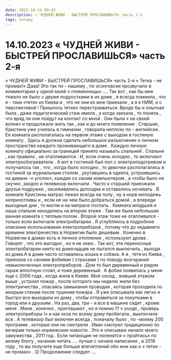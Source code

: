 ```yaml
---
date: 2023-10-14 09:42
description: « ЧУДНЕЙ ЖИВИ - БЫСТРЕЙ ПРОСЛАВИШЬСЯ» часть 2-я
tags: norway
---
```

# 14.10.2023 « ЧУДНЕЙ ЖИВИ - БЫСТРЕЙ ПРОСЛАВИШЬСЯ» часть 2-я

 « ЧУДНЕЙ ЖИВИ - БЫСТРЕЙ ПРОСЛАВИШЬСЯ»       часть 2-я         « Тетка - не промах!»                                                                                                                       Дааа! Это так  по - нашему , по эсэнговски прозвучало в комментарии  у одной моей « племянницы»  ….                                Так вот  , как бы мне тяжело не было с двумя подростками в их доме , я всегда помнила , что я  - таки «тетя» из Киева и , что не они ко мне приехали , а я к  НИМ, и  с перспективой  !    Пришлось тетке» перестраиваться  .Вроде бы и опытная была , даже педагогический стаж имела  , а когда заехала , то поняла , что вряд ли  они пойдут на контакт со мной . Они были « на своей волне» и продолжали жить  так , как и до моего появления .  Старшая,  Кристина уже училась в гимназии , говорила неплохо по - английски . Ее комната располагалась на первом этаже с выходом в гостиную комнату . Здесь я должна сделать  небольшое разъяснение о личном пространстве каждого проживающего в доме . Каждую личную комнату официально за границей принято называть спальней . Спальни , как правило , не отапливаются . И, если очень холодно , то включают электрообогреватели .  А вот в гостиной был  пол с электроподогревом и получалось так , что , когда было холодно  , то девочки располагались в гостиной  за журнальным столом , укутавшись в одеяла, устроившись на диване -« уголок»,  каждая со своим компьютером , а чтобы было не скучно ,заодно и телевизор включали .  Часто к старшей приезжали друзья подружки , засиживались допоздна и оставались ночевать  . В комнате Кристины матрас лежал всегда на полу , ну а норв молодежь неприхотливы и , если не на чем было добраться  домой , а впереди выходные дни , то могли и на матрасе поспать . Комната младшей и наша спальня находились на втором этаже . Там же была небольшая ванная комната   с теплым полом . Второй этаж тоже не отапливался - только  если включали электробатареи . Я углубляюсь в подробное описание использования электроприборов , потому что до недавнего времени электричество в Норвегии было дешевым . Конечно в Норвегии в домах есть и печное отопление , используют дрова . Говорят , что это выгодно  , но я не знаю . Так вот, эти переносные электробатареи  никто из домочадцев не пытался  выключить , выходя из дома.А в доме часто оставались кошка и собака. А я , тетя из Киева , приехала со своими фобиями ( страхами )  по поводу возгораний невыключенных электроприборов  . Дом то был деревянный и рядом гараж вплотную стоял, и тоже деревянный .  А фобия появилась у меня  еще с 2006 года , когда  жила в Киеве. Мой сосед , живший этажом выше , устроил пожар  , после которого  мы  неделю жили без электричества , опасаясь замыкания проводки , которая  проходила по мокрым стенам после тушения  пожара . Я уже описывала как легко и быстро  все выходили из дому , чтобы отправиться  за покупками в город или к друзьям . На раз, два, три - и все в машине сидят , кроме меня  . Меня , конечно , приглашают , но я  помню !!! « уходя , проверь электроприборы !» и как  коза по всему дому пробегала , выключала все .  А телевизор был включен  всегда , поначалу было , по -моему 200 программ , которые они не смотрели . Иван смотрел традиционно по вечерам только норвежские новости . Это я описываю начало моего замужества , 2011 год .  Если читающие не поленятся « пройтись» по моему блогу , начиная читать …. лучше с начала   написания , в 2018 году , то  вы получите еще больше впечатлений обо мне как о « тетке - не промах» . 😉    Продолжение следует …. 
